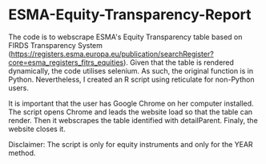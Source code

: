 # ESMA-Equity-Transparency-Report
The code is to webscrape ESMA's Equity Transparency table based on FIRDS Transparency System (https://registers.esma.europa.eu/publication/searchRegister?core=esma_registers_fitrs_equities).
Given that the table is rendered dynamically, the code utilises selenium.
As such, the original function is in Python.
Nevertheless, I created an R script using reticulate for non-Python users.

It is important that the user has Google Chrome on her computer installed.
The script opens Chrome and leads the website load so that the table can render.
Then it webscrapes the table identified with detailParent.
Finaly, the website closes it.

Disclaimer: The script is only for equity instruments and only for the YEAR method.
